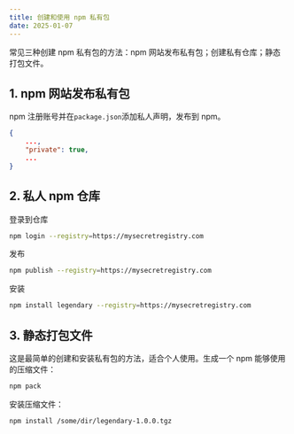 ```yaml
---
title: 创建和使用 npm 私有包
date: 2025-01-07
---
```


常见三种创建 npm 私有包的方法：npm 网站发布私有包；创建私有仓库；静态打包文件。

## 1. npm 网站发布私有包

npm 注册账号并在`package.json`添加私人声明，发布到 npm。

```json
{
    ...,
    "private": true,
    ...
}
```

## 2. 私人 npm 仓库

登录到仓库

```bash
npm login --registry=https://mysecretregistry.com
```

发布

```bash
npm publish --registry=https://mysecretregistry.com
```

安装

```bash
npm install legendary --registry=https://mysecretregistry.com
```

## 3. 静态打包文件

这是最简单的创建和安装私有包的方法，适合个人使用。生成一个 npm 能够使用的压缩文件：

```bash
npm pack
```

安装压缩文件：

```bash
npm install /some/dir/legendary-1.0.0.tgz
```
